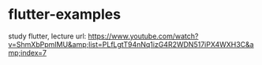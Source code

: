 # flutter-examples
study flutter, lecture url: https://www.youtube.com/watch?v=ShmXbPpmIMU&amp;list=PLfLgtT94nNq1izG4R2WDN517iPX4WXH3C&amp;index=7
